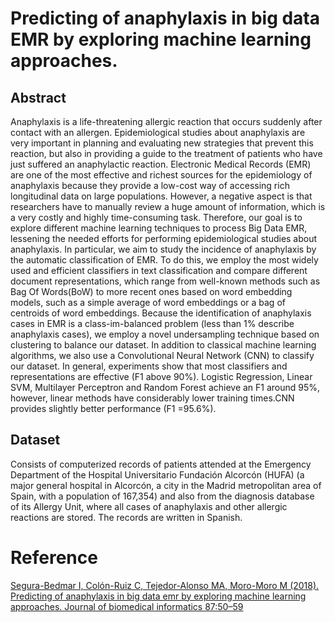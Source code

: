 # Predicting of anaphylaxis in big data EMR by exploring machine learning approaches.

## Abstract

Anaphylaxis is a life-threatening allergic reaction that occurs suddenly after contact with an allergen. Epidemiological studies about anaphylaxis are very important in planning and evaluating new strategies that prevent this reaction, but also in providing a guide to the treatment of patients who have just suffered an anaphylactic reaction. Electronic Medical Records (EMR) are one of the most effective and richest sources for the epidemiology of anaphylaxis because they provide a low-cost way of accessing rich longitudinal data on large populations. However, a negative aspect is that researchers have to manually review a huge amount of information, which is a very costly and highly time-consuming task. Therefore, our goal is to explore different machine learning techniques to process Big Data EMR, lessening the needed efforts for performing epidemiological studies about anaphylaxis. In particular, we aim to study the incidence of anaphylaxis by the automatic classification of EMR. To do this, we employ the most widely used and efficient classifiers in text classification and compare different document representations, which range from well-known methods such as Bag Of Words(BoW) to more recent ones based on word embedding models, such as a simple average of word embeddings or a bag of centroids of word embeddings. Because the identification of anaphylaxis cases in EMR is a class-im-balanced problem (less than 1% describe anaphylaxis cases), we employ a novel undersampling technique based on clustering to balance our dataset. In addition to classical machine learning algorithms, we also use a Convolutional Neural Network (CNN) to classify our dataset. In general, experiments show that most classifiers and representations are effective (F1 above 90%). Logistic Regression, Linear SVM, Multilayer Perceptron and Random Forest achieve an F1 around 95%, however, linear methods have considerably lower training times.CNN provides slightly better performance (F1 =95.6%).

## Dataset 

Consists of computerized records of patients attended at the Emergency Department of the Hospital Universitario Fundación Alcorcón (HUFA) (a major general hospital in Alcorcón, a city in the Madrid metropolitan area of Spain, with a population of 167,354) and also from the diagnosis database of its Allergy Unit, where all cases of anaphylaxis and other allergic reactions are stored. The records are written in Spanish.
# Reference

[Segura-Bedmar  I,  Colón-Ruiz  C,  Tejedor-Alonso  MA,  Moro-Moro  M  (2018). Predicting  of  anaphylaxis  in  big  data  emr  by  exploring  machine  learning approaches. Journal of biomedical informatics 87:50–59](https://www.sciencedirect.com/science/article/pii/S1532046418301874)
